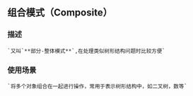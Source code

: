 ## 组合模式（Composite）
### 描述
	
	`又叫`**部分-整体模式**`,在处理类似树形结构问题时比较方便`
### 使用场景
	
	`将多个对象组合在一起进行操作，常用于表示树形结构中，如二叉树，数等`
